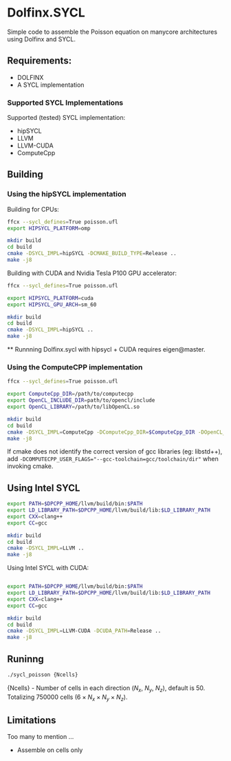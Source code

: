 # Dolfinx.SYCL
Simple code to assemble the Poisson equation on manycore architectures using Dolfinx and SYCL.

## Requirements:
  - DOLFINX
  - A SYCL implementation

### Supported SYCL Implementations

Supported (tested) SYCL implementation:
- hipSYCL
- LLVM 
- LLVM-CUDA
- ComputeCpp


## Building

### Using the hipSYCL implementation
Building for CPUs:
```bash
ffcx --sycl_defines=True poisson.ufl
export HIPSYCL_PLATFORM=omp

mkdir build
cd build
cmake -DSYCL_IMPL=hipSYCL -DCMAKE_BUILD_TYPE=Release ..
make -j8
```

Building with CUDA and Nvidia Tesla P100 GPU accelerator:
```bash
ffcx --sycl_defines=True poisson.ufl

export HIPSYCL_PLATFORM=cuda
export HIPSYCL_GPU_ARCH=sm_60

mkdir build
cd build
cmake -DSYCL_IMPL=hipSYCL ..
make -j8
```
** Runnning Dolfinx.sycl with hipsycl + CUDA requires eigen@master.

### Using the ComputeCPP implementation
```bash
ffcx --sycl_defines=True poisson.ufl

export ComputeCpp_DIR=/path/to/computecpp
export OpenCL_INCLUDE_DIR=path/to/opencl/include
export OpenCL_LIBRARY=/path/to/libOpenCL.so

mkdir build
cd build
cmake -DSYCL_IMPL=ComputeCpp -DComputeCpp_DIR=$ComputeCpp_DIR -DOpenCL_INCLUDE_DIR=$OpenCL_INCLUDE_DIR -DOpenCL_LIBRARY=$OpenCL_LIBRARY ..
make -j8
```
If cmake does not identify the correct version of gcc libraries (eg: libstd++), add
`-DCOMPUTECPP_USER_FLAGS="--gcc-toolchain=gcc/toolchain/dir"` when invoking cmake.


## Using Intel SYCL
```bash
export PATH=$DPCPP_HOME/llvm/build/bin:$PATH
export LD_LIBRARY_PATH=$DPCPP_HOME/llvm/build/lib:$LD_LIBRARY_PATH
export CXX=clang++
export CC=gcc

mkdir build
cd build
cmake -DSYCL_IMPL=LLVM ..
make -j8
```

Using Intel SYCL with CUDA:
```bash

export PATH=$DPCPP_HOME/llvm/build/bin:$PATH
export LD_LIBRARY_PATH=$DPCPP_HOME/llvm/build/lib:$LD_LIBRARY_PATH
export CXX=clang++
export CC=gcc

mkdir build
cd build
cmake -DSYCL_IMPL=LLVM-CUDA -DCUDA_PATH=Release ..
make -j8
```


## Runinng
```bash
./sycl_poisson {Ncells}
```

{Ncells} - Number of cells in each direction ($`N_x`$, $`N_y`$, $`N_z`$), default is 50. 
Totalizing 750000 cells ($`6 \times N_x \times N_y \times N_z`$).

## Limitations
Too many to mention ...
- Assemble on cells only
